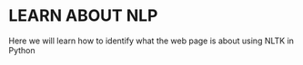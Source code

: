 # LEARN ABOUT NLP
Here we will learn how to identify what the web page is about using NLTK in Python

